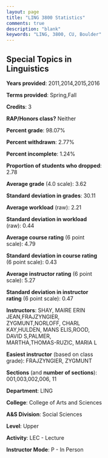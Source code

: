 ```yaml
---
layout: page
title: "LING 3800 Statistics"
comments: true
description: "blank"
keywords: "LING, 3800, CU, Boulder"
--- 
```

<head>
<script src="https://ajax.googleapis.com/ajax/libs/jquery/2.1.3/jquery.min.js"></script>
<script src="https://dl.dropboxusercontent.com/s/pc42nxpaw1ea4o9/highcharts.js?dl=0"></script>
<!-- <script src="../assets/js/highcharts.js"></script> -->
<style type="text/css">@font-face {
	font-family: "Bebas Neue";
	src: url(https://www.filehosting.org/file/details/544349/BebasNeue%20Regular.otf) format("opentype");
	}
	h1.Bebas { 
		font-family: "Bebas Neue", Verdana, Tahoma;
	}
</style>
</head>
<body>
	<div id="container" style="float: right; width: 45%; height: 88%; margin-left: 2.5%; margin-right: 2.5%;"></div>
	<script language="JavaScript">
		$(document).ready(function() {
		var chart = {type: 'column'};
		var title = {text: 'Grade Distribution'};
		var xAxis = {categories: ['A','B','C','D','F'],crosshair: true};
		var yAxis = {min: 0,title: {text: 'Percentage'}};
		var tooltip = {headerFormat: '<center><b><span style="font-size:20px">{point.key}</span></b></center>',
		               pointFormat: '<td style="padding:0"><b>{point.y:.1f}%</b></td>',
		               footerFormat: '</table>',shared: true,useHTML: true};
		var plotOptions = {column: {pointPadding: 0.0,borderWidth: 0}};  
		var credits = {enabled: false};var series= [{name: 'Percent',data: [74.42,18.02,5.81,0.0,1.74,]}];
		var json = {};
		json.chart = chart;
		json.title = title;
		json.tooltip = tooltip;
		json.xAxis = xAxis;
		json.yAxis = yAxis;  
		json.series = series;
		json.plotOptions = plotOptions;  
		json.credits = credits;
		$('#container').highcharts(json);
	});
	</script>
</body>
			   
## Special Topics in Linguistics

**Years provided**: 2011,2014,2015,2016

**Terms provided**: Spring,Fall

**Credits**: 3

**RAP/Honors class?** Neither

**Percent grade**: 98.07%

**Percent withdrawn**: 2.77%

**Percent incomplete**: 1.24%

**Proportion of students who dropped**: 2.78

**Average grade** (4.0 scale): 3.62

**Standard deviation in grades**: 30.11

**Average workload** (raw): 2.21

**Standard deviation in workload** (raw): 0.44

**Average course rating** (6 point scale): 4.79

**Standard deviation in course rating** (6 point scale): 0.43

**Average instructor rating** (6 point scale): 5.27

**Standard deviation in instructor rating** (6 point scale): 0.47

**Instructors**: SHAY, MAIRE ERIN JEAN,FRAJZYNGIER, ZYGMUNT,NORLOFF, CHARL KAY,HULDEN, MANS ELIS,ROOD, DAVID S,PALMER, MARTHA,THOMAS-RUZIC, MARIA L

**Easiest instructor** (based on class grade): FRAJZYNGIER, ZYGMUNT

**Sections** (and **number of sections**): 001,003,002,006, 11

**Department**: LING

**College**: College of Arts and Sciences

**A&S Division**: Social Sciences

**Level**: Upper

**Activity**: LEC - Lecture

**Instructor Mode**: P  - In Person